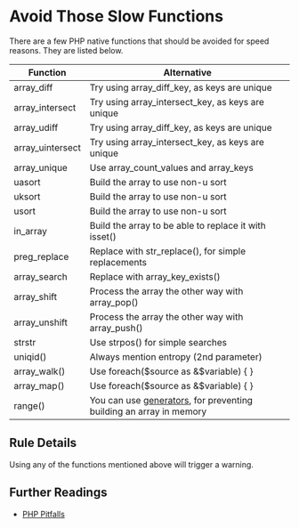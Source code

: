<!-- Performances -->
# Avoid Those Slow Functions

There are a few PHP native functions that should be avoided for speed reasons. They are listed below. 

| Function | Alternative |
|---|---|
| array\_diff        | Try using array\_diff\_key, as keys are unique |
| array\_intersect   | Try using array\_intersect\_key, as keys are unique |
| array\_udiff       | Try using array\_diff\_key, as keys are unique |
| array\_uintersect  | Try using array\_intersect\_key, as keys are unique |
| array\_unique      | Use array\_count\_values and array\_keys|
| uasort             | Build the array to use non-u sort|
| uksort             | Build the array to use non-u sort|
| usort              | Build the array to use non-u sort|
| in\_array          | Build the array to be able to replace it with isset() |
| preg\_replace      | Replace with str\_replace(), for simple replacements |
| array\_search      | Replace with array\_key\_exists() |
| array\_shift       | Process the array the other way with array\_pop() |
| array\_unshift     | Process the array the other way with array\_push() |
| strstr             | Use strpos() for simple searches |
| uniqid()           | Always mention entropy (2nd parameter) |
| array\_walk()      | Use foreach($source as &$variable) { } |
| array\_map()       | Use foreach($source as &$variable) { } |
| range()            | You can use [generators](http://php.net/manual/language.generators.overview.php), for preventing building an array in memory|


## Rule Details

Using any of the functions mentioned above will trigger a warning. 



## Further Readings

* [PHP Pitfalls](https://secure.phabricator.com/book/phabflavor/article/php_pitfalls/)

